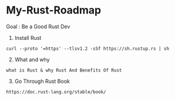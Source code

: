 # My-Rust-Roadmap

Goal : Be a Good Rust Dev

1. Install Rust 
```
curl --proto '=https' --tlsv1.2 -sSf https://sh.rustup.rs | sh
```
2. What and why
```
what is Rust & why Rust And Benefits Of Rust
```

3. Go Through Rust Book 
```
https://doc.rust-lang.org/stable/book/
```
